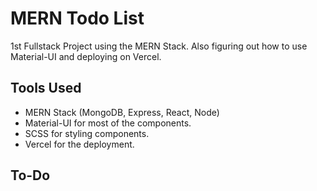 # MERN Todo List

1st Fullstack Project using the MERN Stack. 
Also figuring out how to use Material-UI and deploying on Vercel.

## Tools Used

* MERN Stack (MongoDB, Express, React, Node)
* Material-UI for most of the components.
* SCSS for styling components.
* Vercel for the deployment.

## To-Do

